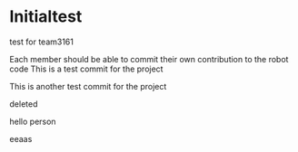 # Initialtest
test for team3161

Each member should be able to commit their own contribution to the robot code
This is a test commit for the project

This is another test commit for the project

deleted

hello person

eeaas